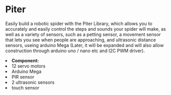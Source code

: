 # Piter
Easily build a robotic spider with the Piter Library, which allows you to accurately and easily control the steps and sounds your spider will make, as well as a variety of sensors, such as a petting sensor, a movement sensor that lets you see when people are approaching, and ultrasonic distance sensors, useing arduino Mega (Later, it will be expanded and will also allow construction through arduino uno / nano etc and I2C PWM driver).
<li>
<b>Component:</b></li>
<li>12 servo motors</li>
<li>Arduino Mega</li>
<li>PIR sensor</li>
<li>2 ultrasonic sensors</li>
<li>touch sensor</li>
